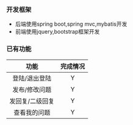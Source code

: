 ### 开发框架
- 后端使用spring boot,spring mvc,mybatis开发
- 前端使用jquery,bootstrap框架开发
### 已有功能
| 功能 | 完成情况 |
| :----: | :----: |
| 登陆/退出登陆 | Y |
| 发布/修改问题 | Y |
| 发回复/二级回复 | Y |
| 查看我的问题 | Y |

